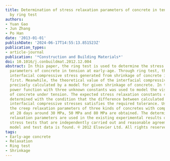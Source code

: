 ```yaml
---
title: Determination of stress relaxation parameters of concrete in tension at early-age
  by ring test
authors:
- Yuan Gao
- Jun Zhang
- Po Han
date: '2013-01-01'
publishDate: '2024-06-17T14:55:13.851523Z'
publication_types:
- article-journal
publication: '*Construction and Building Materials*'
doi: 10.1016/j.conbuildmat.2012.12.004
abstract: In this paper, the ring test is used to determine the stress relaxation
  parameters of concrete in tension at early-age. Through ring test, the steel-concrete
  interfacial compressive stress generated from shrinkage of concrete is obtained
  first. Meanwhile, the theoretical value of the interfacial compressive stress is
  precisely calculated by a model for given shrinkage of concrete. In the model, a
  power function with three unknown constants was used to model the viscoelastic behavior
  of concrete under tension. The expected stress relaxation constants can then be
  determined with the condition that the difference between calculated and tested
  interfacial compressive stresses satisfies the required tolerance. Using this mythology,
  the creep relaxation parameters of three kinds of concretes with compressive strength
  at 28 days around 30 MPa, 50 MPa and 80 MPa are obtained. The determined stress
  relaxation parameters are used in the existing experimental results of shrinkage
  stress tests that are independently carried out and reasonable agreement between
  model and test data is found. © 2012 Elsevier Ltd. All rights reserved.
tags:
- Early-age concrete
- Relaxation
- Ring test
- Shrinkage
---
```

